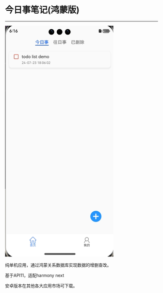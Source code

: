 # 今日事笔记(鸿蒙版)
---

![img](./screenshot/today_todo.png)

纯单机应用，通过鸿蒙关系数据库实现数据的增删查改。

基于API11，适配harmony next


安卓版本在其他各大应用市场可下载。
